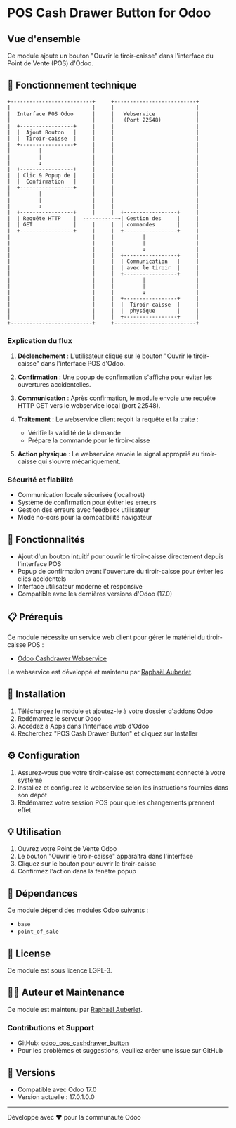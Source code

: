 # POS Cash Drawer Button for Odoo

## Vue d'ensemble
Ce module ajoute un bouton "Ouvrir le tiroir-caisse" dans l'interface du Point de Vente (POS) d'Odoo.

## 🔄 Fonctionnement technique

```
+--------------------------+     +--------------------------+
|                          |     |                          |
|  Interface POS Odoo      |     |   Webservice             |
|                          |     |   (Port 22548)           |
|  +-----------------+     |     |                          |
|  |  Ajout Bouton   |     |     |                          |
|  |  Tiroir-caisse  |     |     |                          |
|  +-----------------+     |     |                          |
|         |                |     |                          |
|         |                |     |                          |
|         ↓                |     |                          |
|  +-----------------+     |     |                          |
|  | Clic & Popup de |     |     |                          |
|  |  Confirmation   |     |     |                          |
|  +-----------------+     |     |                          |
|         |                |     |                          |
|         |                |     |                          |
|         ↓                |     |                          |
|  +-----------------+     |     |  +-----------------+     |
|  | Requête HTTP    |  -----------→| Gestion des     |     |
|  | GET             |     |     |  | commandes       |     |
|  +-----------------+     |     |  +-----------------+     |
|                          |     |         |                |
|                          |     |         |                |
|                          |     |         ↓                |
|                          |     |  +-----------------+     |
|                          |     |  | Communication   |     |
|                          |     |  | avec le tiroir  |     |
|                          |     |  +-----------------+     |
|                          |     |         |                |
|                          |     |         |                |
|                          |     |         ↓                |
|                          |     |  +-----------------+     |
|                          |     |  |  Tiroir-caisse  |     |
|                          |     |  |  physique       |     |
|                          |     |  +-----------------+     |
+--------------------------+     +--------------------------+
```

### Explication du flux

1. **Déclenchement** : L'utilisateur clique sur le bouton "Ouvrir le tiroir-caisse" dans l'interface POS d'Odoo.

2. **Confirmation** : Une popup de confirmation s'affiche pour éviter les ouvertures accidentelles.

3. **Communication** : Après confirmation, le module envoie une requête HTTP GET vers le webservice local (port 22548).

4. **Traitement** : Le webservice client reçoit la requête et la traite :
   - Vérifie la validité de la demande
   - Prépare la commande pour le tiroir-caisse

5. **Action physique** : Le webservice envoie le signal approprié au tiroir-caisse qui s'ouvre mécaniquement.

### Sécurité et fiabilité

- Communication locale sécurisée (localhost)
- Système de confirmation pour éviter les erreurs
- Gestion des erreurs avec feedback utilisateur
- Mode no-cors pour la compatibilité navigateur

## 🌟 Fonctionnalités
- Ajout d'un bouton intuitif pour ouvrir le tiroir-caisse directement depuis l'interface POS
- Popup de confirmation avant l'ouverture du tiroir-caisse pour éviter les clics accidentels
- Interface utilisateur moderne et responsive
- Compatible avec les dernières versions d'Odoo (17.0)

## 📋 Prérequis
Ce module nécessite un service web client pour gérer le matériel du tiroir-caisse POS :

- [Odoo Cashdrawer Webservice](https://github.com/ralphi2811/odoo_cashdrawer_webservice)

Le webservice est développé et maintenu par [Raphaël Auberlet](https://github.com/ralphi2811).

## 🚀 Installation

1. Téléchargez le module et ajoutez-le à votre dossier d'addons Odoo
2. Redémarrez le serveur Odoo
3. Accédez à Apps dans l'interface web d'Odoo
4. Recherchez "POS Cash Drawer Button" et cliquez sur Installer

## ⚙️ Configuration

1. Assurez-vous que votre tiroir-caisse est correctement connecté à votre système
2. Installez et configurez le webservice selon les instructions fournies dans son dépôt
3. Redémarrez votre session POS pour que les changements prennent effet

## 💡 Utilisation

1. Ouvrez votre Point de Vente Odoo
2. Le bouton "Ouvrir le tiroir-caisse" apparaîtra dans l'interface
3. Cliquez sur le bouton pour ouvrir le tiroir-caisse
4. Confirmez l'action dans la fenêtre popup

## 🔧 Dépendances
Ce module dépend des modules Odoo suivants :
- `base`
- `point_of_sale`

## 📝 License
Ce module est sous licence LGPL-3.

## 👨‍💻 Auteur et Maintenance
Ce module est maintenu par [Raphaël Auberlet](https://github.com/ralphi2811).

### Contributions et Support
- GitHub: [odoo_pos_cashdrawer_button](https://github.com/ralphi2811/odoo_pos_cashdrawer_button)
- Pour les problèmes et suggestions, veuillez créer une issue sur GitHub

## 🔄 Versions
- Compatible avec Odoo 17.0
- Version actuelle : 17.0.1.0.0

---
Développé avec ❤️ pour la communauté Odoo
